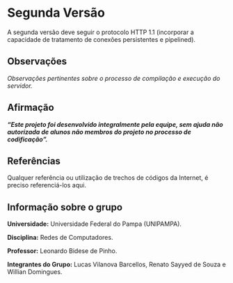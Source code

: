 # Segunda Versão

A segunda versão deve seguir o protocolo HTTP 1.1 (incorporar a capacidade de tratamento de conexões persistentes e pipelined).

## Observações

*Observações pertinentes sobre o processo de compilação e execução do servidor.*

## Afirmação

***“Este projeto foi desenvolvido integralmente pela equipe, sem ajuda não autorizada de alunos não membros do projeto no processo de codificação”.***

## Referências

Qualquer referência ou utilização de trechos de códigos da Internet, é preciso referenciá-los aqui.

## Informação sobre o grupo

**Universidade:** Universidade Federal do Pampa (UNIPAMPA).

**Disciplina:** Redes de Computadores.

**Professor:** Leonardo Bidese de Pinho.

**Integrantes do Grupo:** Lucas Vilanova Barcellos, Renato Sayyed de Souza e Willian Domingues.